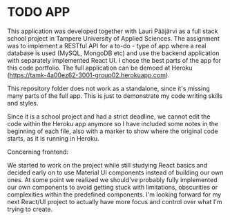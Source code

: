# TODO APP

This application was developed together with Lauri Pääjärvi as a full stack school project in Tampere University of Applied Sciences. The assignment was to implement a RESTful API for a to-do - type of app where a real database is used (MySQL, MongoDB etc) and use the backend application with separately implemented React UI. I chose the best parts of the app for this code portfolio. The full application can be demoed at Heroku (https://tamk-4a00ez62-3001-group02.herokuapp.com).

This repository folder does not work as a standalone, since it's missing many parts of the full app. This is just to demonstrate my code writing skills and styles.

Since it is a school project and had a strict deadline, we cannot edit the code within the Heroku app anymore so I have included some notes in the beginning of each file, also with a marker to show where the original code starts, as it is running in Heroku.

Concerning frontend:

We started to work on the project while still studying React basics and decided early on to use Material UI components instead of building our own ones. At some point we realized we should've probably fully implemented our own components to avoid getting stuck with limitations, obscurities or complexities within the predefined components. I'm looking forward for my next React/UI project to actually have more focus and control over what I'm trying to create.
